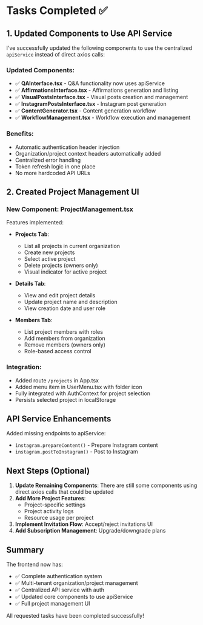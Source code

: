 # Tasks Completed ✅

## 1. Updated Components to Use API Service

I've successfully updated the following components to use the centralized `apiService` instead of direct axios calls:

### Updated Components:
- ✅ **QAInterface.tsx** - Q&A functionality now uses apiService
- ✅ **AffirmationsInterface.tsx** - Affirmations generation and listing
- ✅ **VisualPostsInterface.tsx** - Visual posts creation and management
- ✅ **InstagramPostsInterface.tsx** - Instagram post generation
- ✅ **ContentGenerator.tsx** - Content generation workflow
- ✅ **WorkflowManagement.tsx** - Workflow execution and management

### Benefits:
- Automatic authentication header injection
- Organization/project context headers automatically added
- Centralized error handling
- Token refresh logic in one place
- No more hardcoded API URLs

## 2. Created Project Management UI

### New Component: ProjectManagement.tsx

Features implemented:
- **Projects Tab**:
  - List all projects in current organization
  - Create new projects
  - Select active project
  - Delete projects (owners only)
  - Visual indicator for active project

- **Details Tab**:
  - View and edit project details
  - Update project name and description
  - View creation date and user role

- **Members Tab**:
  - List project members with roles
  - Add members from organization
  - Remove members (owners only)
  - Role-based access control

### Integration:
- Added route `/projects` in App.tsx
- Added menu item in UserMenu.tsx with folder icon
- Fully integrated with AuthContext for project selection
- Persists selected project in localStorage

## API Service Enhancements

Added missing endpoints to apiService:
- `instagram.prepareContent()` - Prepare Instagram content
- `instagram.postToInstagram()` - Post to Instagram

## Next Steps (Optional)

1. **Update Remaining Components**: There are still some components using direct axios calls that could be updated
2. **Add More Project Features**:
   - Project-specific settings
   - Project activity logs
   - Resource usage per project
3. **Implement Invitation Flow**: Accept/reject invitations UI
4. **Add Subscription Management**: Upgrade/downgrade plans

## Summary

The frontend now has:
- ✅ Complete authentication system
- ✅ Multi-tenant organization/project management
- ✅ Centralized API service with auth
- ✅ Updated core components to use apiService
- ✅ Full project management UI

All requested tasks have been completed successfully!